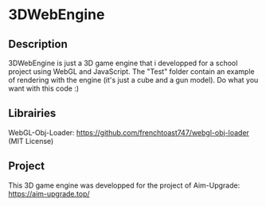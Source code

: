 # 3DWebEngine

## Description
3DWebEngine is just a 3D game engine that 
i developped for a school project using WebGL and JavaScript.
The "Test" folder contain an example of rendering
with the engine (it's just a cube and a gun model).
Do what you want with this code :)

## Librairies
WebGL-Obj-Loader: https://github.com/frenchtoast747/webgl-obj-loader (MIT License)

## Project
This 3D game engine was developped for the project of Aim-Upgrade: https://aim-upgrade.top/
